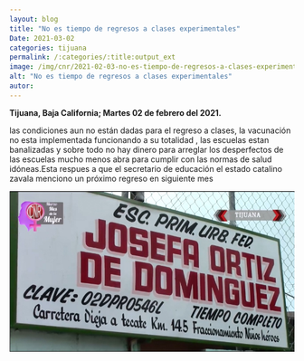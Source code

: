 ```yaml
---
layout: blog
title: "No es tiempo de regresos a clases experimentales"
Date: 2021-03-02
categories: tijuana
permalink: /:categories/:title:output_ext
image: /img/cnr/2021-02-03-no-es-tiempo-de-regresos-a-clases-experimentales.jpg
alt: "No es tiempo de regresos a clases experimentales"
autor:
---
```


**Tijuana, Baja California; Martes 02 de febrero del 2021.** 

las condiciones aun no están dadas para el regreso a clases, la vacunación no esta implementada funcionando a su totalidad , las escuelas estan banalizadas y sobre todo no hay dinero para arreglar los desperfectos de las escuelas mucho menos abra para cumplir con las normas  de salud idóneas.Esta respues a que el secretario de educación el estado catalino zavala menciono un próximo regreso en siguiente mes

<div id="carouselExampleSlidesOnly" class="carousel slide" data-ride="carousel">
  <div class="carousel-inner">
    <div class="carousel-item active">
       <img class="d-block w-100" src="/img/cnr/2021-02-03-no-es-tiempo-de-regresos-a-clases-experimentales.jpg" loading="lazy"  alt="No es tiempo de regresos a clases experimentales">
    </div>
  </div>
</div>